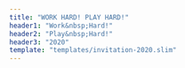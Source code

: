 ```yaml
---
title: "WORK HARD! PLAY HARD!"
header1: "Work&nbsp;Hard!"
header2: "Play&nbsp;Hard!"
header3: "2020"
template: "templates/invitation-2020.slim"
---
```

